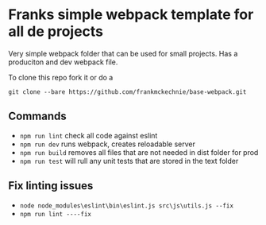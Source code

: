 # Franks simple webpack template for all de projects #

Very simple webpack folder that can be used for small projects. Has a produciton and dev webpack file. 

To clone this repo fork it or do a 

    git clone --bare https://github.com/frankmckechnie/base-webpack.git

  ## Commands ##

 - `npm run lint` check all code against eslint
 - `npm run dev` runs webpack, creates reloadable server
 - `npm run build` removes all files that are not needed in dist folder for prod
 - `npm run test` will rull any unit tests that are stored in the text folder

## Fix linting issues ##

 - `node node_modules\eslint\bin\eslint.js src\js\utils.js --fix`
 - ` npm run lint ----fix `